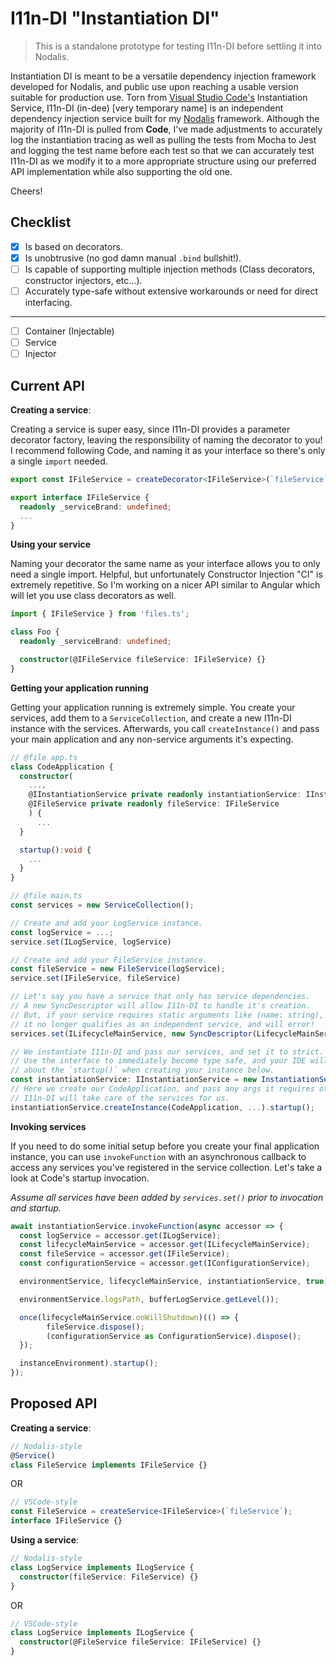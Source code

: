 # I11n-DI "Instantiation DI"

> This is a standalone prototype for testing I11n-DI before settling it into Nodalis.

<!-- `find . -wholename "./sources/*.d.ts" -type f -delete` -->

Instantiation DI is meant to be a versatile dependency injection framework developed for Nodalis, and public use upon reaching a usable version suitable for production use. Torn from [Visual Studio Code's](https://code.visualstudio.com) Instantiation Service, I11n-DI (in-dee) [very temporary name] is an independent dependency injection service built for my [Nodalis](https://github.com/project-nodalis) framework. Although the majority of I11n-DI is pulled from **Code**, I've made adjustments to accurately log the instantiation tracing as well as pulling the tests from Mocha to Jest and logging the test name before each test so that we can accurately test I11n-DI as we modify it to a more appropriate structure using our preferred API implementation while also supporting the old one.

Cheers!

## Checklist

- [x] Is based on decorators.
- [x] Is unobtrusive (no god damn manual `.bind` bullshit!).
- [ ] Is capable of supporting multiple injection methods (Class decorators, constructor injectors, etc...).
- [ ] Accurately type-safe without extensive workarounds or need for direct interfacing.

---

- [ ] Container (Injectable)
- [ ] Service
- [ ] Injector

## Current API

**Creating a service**:

Creating a service is super easy, since I11n-DI provides a parameter decorator factory, leaving the responsibility of naming the decorator to you! I recommend following Code, and naming it as your interface so there's only a single `import` needed.

```ts
export const IFileService = createDecorator<IFileService>(`fileService`);

export interface IFileService {
  readonly _serviceBrand: undefined;
  ...
}
```

**Using your service**

Naming your decorator the same name as your interface allows you to only need a single import. Helpful, but unfortunately Constructor Injection "CI" is extremely repetitive. So I'm working on a nicer API similar to Angular which will let you use class decorators as well.

```ts
import { IFileService } from 'files.ts';

class Foo {
  readonly _serviceBrand: undefined;

  constructor(@IFileService fileService: IFileService) {}
}
```

**Getting your application running**

Getting your application running is extremely simple. You create your services, add them to a `ServiceCollection`, and create a new I11n-DI instance with the services. Afterwards, you call `createInstance()` and pass your main application and any non-service arguments it's expecting.

```ts
// @file app.ts
class CodeApplication {
  constructor(
    ...,
    @IInstantiationService private readonly instantiationService: IInstantiationService,
    @IFileService private readonly fileService: IFileService
    ) {
      ...
  }

  startup():void {
    ...
  }
}

// @file main.ts
const services = new ServiceCollection();

// Create and add your LogService instance.
const logService = ...;
service.set(ILogService, logService)

// Create and add your FileService instance.
const fileService = new FileService(logService);
service.set(IFileService, fileService)

// Let's say you have a service that only has service dependencies.
// A new SyncDescriptor will allow I11n-DI to handle it's creation.
// But, if your service requires static arguments like (name: string),
// it no longer qualifies as an independent service, and will error!
services.set(ILifecycleMainService, new SyncDescriptor(LifecycleMainService));

// We instantiate I11n-DI and pass our services, and set it to strict.
// Use the interface to immediately become type safe, and your IDE will tell you
// about the `startup()` when creating your instance below.
const instantiationService: IInstantiationService = new InstantiationService(services, true);
// Here we create our CodeApplication, and pass any args it requires other than services.
// I11n-DI will take care of the services for us.
instantiationService.createInstance(CodeApplication, ...).startup();
```

**Invoking services**

If you need to do some initial setup before you create your final application instance, you can use `invokeFunction` with an asynchronous callback to access any services you've registered in the service collection. Let's take a look at Code's startup invocation.

_Assume all services have been added by `services.set()` prior to invocation and startup._

```ts
await instantiationService.invokeFunction(async accessor => {
  const logService = accessor.get(ILogService);
  const lifecycleMainService = accessor.get(ILifecycleMainService);
  const fileService = accessor.get(IFileService);
  const configurationService = accessor.get(IConfigurationService);

  environmentService, lifecycleMainService, instantiationService, true);

  environmentService.logsPath, bufferLogService.getLevel());

  once(lifecycleMainService.onWillShutdown)(() => {
		fileService.dispose();
		(configurationService as ConfigurationService).dispose();
  });

  instanceEnvironment).startup();
});
```

## Proposed API

**Creating a service**:

```ts
// Nodalis-style
@Service()
class FileService implements IFileService {}
```

OR

```ts
// VSCode-style
const FileService = createService<IFileService>(`fileService`);
interface IFileService {}
```

**Using a service**:

```ts
// Nodalis-style
class LogService implements ILogService {
  constructor(fileService: FileService) {}
}
```

OR

```ts
// VSCode-style
class LogService implements ILogService {
  constructor(@FileService fileService: IFileService) {}
}
```
